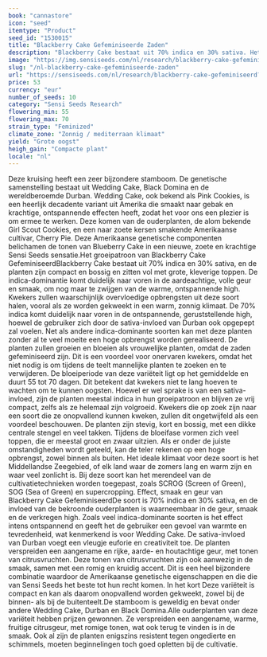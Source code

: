 ```yaml
---
book: "cannastore"
icon: "seed"
itemtype: "Product"
seed_id: "1530015"
title: "Blackberry Cake Gefeminiseerde Zaden"
description: "Blackberry Cake bestaat uit 70% indica en 30% sativa. Het heeft bekroonde ouderplanten en geeft een citrusgeur en -smaak. De high is ontspannend en warm."
image: "https://img.sensiseeds.com/nl/research/blackberry-cake-gefeminiseerd-image.png"
slug: "/nl-blackberry-cake-gefeminiseerde-zaden"
url: "https://sensiseeds.com/nl/research/blackberry-cake-gefeminiseerd?a_aid=cannastore"
price: 53
currency: "eur"
number_of_seeds: 10
category: "Sensi Seeds Research"
flowering_min: 55
flowering_max: 70
strain_type: "Feminized"
climate_zone: "Zonnig / mediterraan klimaat"
yield: "Grote oogst"
heigh_gain: "Compacte plant"
locale: "nl"
---
```

Deze kruising heeft een zeer bijzondere stamboom. De genetische samenstelling bestaat uit Wedding Cake, Black Domina en de wereldberoemde Durban. Wedding Cake, ook bekend als Pink Cookies, is een heerlijk decadente variant uit Amerika die smaakt naar gebak en krachtige, ontspannende effecten heeft, zodat het voor ons een plezier is om ermee te werken. Deze komen van de ouderplanten, de alom bekende Girl Scout Cookies, en een naar zoete kersen smakende Amerikaanse cultivar, Cherry Pie. Deze Amerikaanse genetische componenten belichamen de tonen van Blueberry Cake in een nieuwe, zoete en krachtige Sensi Seeds sensatie.Het groeipatroon van Blackberry Cake GefeminiseerdBlackberry Cake bestaat uit 70% indica en 30% sativa, en de planten zijn compact en bossig en zitten vol met grote, kleverige toppen. De indica-dominantie komt duidelijk naar voren in de aardeachtige, volle geur en smaak, om nog maar te zwijgen van de warme, ontspannende high. Kwekers zullen waarschijnlijk overvloedige opbrengsten uit deze soort halen, vooral als ze worden gekweekt in een warm, zonnig klimaat. De 70% indica komt duidelijk naar voren in de ontspannende, geruststellende high, hoewel de gebruiker zich door de sativa-invloed van Durban ook opgepept zal voelen. Net als andere indica-dominante soorten kan met deze planten zonder al te veel moeite een hoge opbrengst worden gerealiseerd. De planten zullen groeien en bloeien als vrouwelijke planten, omdat de zaden gefeminiseerd zijn. Dit is een voordeel voor onervaren kwekers, omdat het niet nodig is om tijdens de teelt mannelijke planten te zoeken en te verwijderen. De bloeiperiode van deze variëteit ligt op het gemiddelde en duurt 55 tot 70 dagen. Dit betekent dat kwekers niet te lang hoeven te wachten om te kunnen oogsten. Hoewel er wel sprake is van een sativa-invloed, zijn de planten meestal indica in hun groeipatroon en blijven ze vrij compact, zelfs als ze helemaal zijn volgroeid. Kwekers die op zoek zijn naar een soort die ze onopvallend kunnen kweken, zullen dit ongetwijfeld als een voordeel beschouwen. De planten zijn stevig, kort en bossig, met een dikke centrale stengel en veel takken. Tijdens de bloeifase vormen zich veel toppen, die er meestal groot en zwaar uitzien. Als er onder de juiste omstandigheden wordt geteeld, kan de teler rekenen op een hoge opbrengst, zowel binnen als buiten. Het ideale klimaat voor deze soort is het Middellandse Zeegebied, of elk land waar de zomers lang en warm zijn en waar veel zonlicht is. Bij deze soort kan het merendeel van de cultivatietechnieken worden toegepast, zoals SCROG (Screen of Green), SOG (Sea of Green) en supercropping. Effect, smaak en geur van Blackberry Cake GefeminiseerdDe soort is 70% indica en 30% sativa, en de invloed van de bekroonde ouderplanten is waarneembaar in de geur, smaak en de verkregen high. Zoals veel indica-dominante soorten is het effect intens ontspannend en geeft het de gebruiker een gevoel van warmte en tevredenheid, wat kenmerkend is voor Wedding Cake. De sativa-invloed van Durban voegt een vleugje euforie en creativiteit toe. De planten verspreiden een aangename en rijke, aarde- en houtachtige geur, met tonen van citrusvruchten. Deze tonen van citrusvruchten zijn ook aanwezig in de smaak, samen met een romig en kruidig accent. Dit is een heel bijzondere combinatie waardoor de Amerikaanse genetische eigenschappen en die die van Sensi Seeds het beste tot hun recht komen. In het kort Deze variëteit is compact en kan als daarom onopvallend worden gekweekt, zowel bij de binnen- als bij de buitenteelt.De stamboom is geweldig en bevat onder andere Wedding Cake, Durban en Black Domina.Alle ouderplanten van deze variëteit hebben prijzen gewonnen. Ze verspreiden een aangename, warme, fruitige citrusgeur, met romige tonen, wat ook terug te vinden is in de smaak. Ook al zijn de planten enigszins resistent tegen ongedierte en schimmels, moeten beginnelingen toch goed opletten bij de cultivatie.

